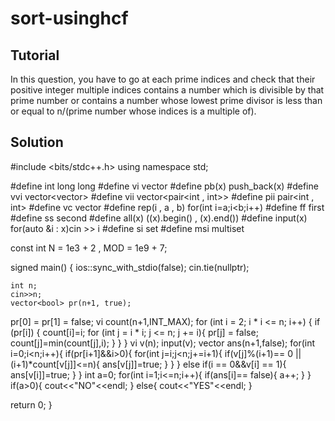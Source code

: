 # sort-usinghcf
## Tutorial
In this question, you have to go at each prime indices and check that their positive integer multiple indices contains a number which is divisible by that prime number or contains a number whose lowest prime divisor is less than or equal to n/(prime number whose indices is a multiple of).
## Solution
#include <bits/stdc++.h>
using namespace std;

#define int long long
#define vi vector<int>
#define pb(x) push_back(x)
#define vvi vector<vector<int>>
#define vii vector<pair<int , int>>
#define pii pair<int , int>
#define vc vector<char>
#define rep(i , a , b) for(int i=a;i<b;i++)
#define ff first
#define ss second
#define all(x) ((x).begin() , (x).end())
#define input(x) for(auto &i : x)cin >> i
#define si set<int>
#define msi multiset<int>

const int N = 1e3 + 2 , MOD = 1e9 + 7;


signed main()
{
  ios::sync_with_stdio(false);
  cin.tie(nullptr);
  
    int n;
    cin>>n;
    vector<bool> pr(n+1, true);
pr[0] = pr[1] = false;
vi count(n+1,INT_MAX);
for (int i = 2; i * i <= n; i++) {
    if (pr[i]) {
        count[i]=i;
        for (int j = i * i; j <= n; j += i){
            pr[j] = false;
            count[j]=min(count[j],i);
    }
    }
}
    vi v(n);
    input(v);
    vector<bool> ans(n+1,false);
    for(int i=0;i<n;i++){
        if(pr[i+1]&&i>0){
            for(int j=i;j<n;j+=i+1){
                if(v[j]%(i+1)== 0 || (i+1)*count[v[j]]<=n){
                    ans[v[j]]=true;
                }
            }
        }
        else if(i == 0&&v[i] == 1){
            ans[v[i]]=true;
        }
    }
    int a=0;
    for(int i=1;i<=n;i++){
        if(ans[i]== false){
            a++;
        }
    }
    if(a>0){
        cout<<"NO"<<endl;
    }
    else{
        cout<<"YES"<<endl;
    }


  

   return 0;
} 
